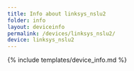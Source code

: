 ```yaml
---
title: Info about linksys_nslu2
folder: info
layout: deviceinfo
permalink: /devices/linksys_nslu2/
device: linksys_nslu2
---
```

{% include templates/device_info.md %}
